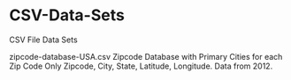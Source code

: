 # CSV-Data-Sets
CSV File Data Sets

zipcode-database-USA.csv      Zipcode Database with Primary Cities for each Zip Code Only
                              Zipcode, City, State, Latitude, Longitude. Data from 2012.
